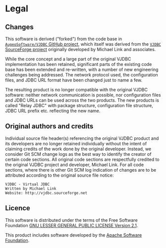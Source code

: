 # Legal 

## Changes

This software is derived ("forked") from the code base in
[`AugeoSoftware/VJDBC` GitHub project][1], which itself was derived from the
[`VJDBC` SourceForge project][2] originally developed by Michael Link and
associates.

While the core concept and a large part of the original VJDBC implementation
has been retained, significant parts of the existing code base has been
extended and re-written, with a number of new engineering challenges being
addressed. The network protocol used, the configuration files, and JDBC URL
format have been changed just to name a few.

The resulting product is no longer compatible with the original
VJDBC software: neither network communication is possible, nor configuration
files and JDBC URLs can be used across the two products. The new products is
called "Relay JDBC" with package structure, configuration file structure,
JDBC URL prefix etc. reflecting the new name.

## Original authors and credits

Individual source file header(s) referencing the original VJDBC product
and its developers are no longer retained individually without the intent
of claiming credits of the work done by the original developer. Instead,
we consider Git SCM change logs as the best way to identify the creator of
certain code sections. All original code sections are respectfully credited
to the original VJDBC project and developer, Michael Link. For all code
sections, where there is other Git SCM log indication of changes are to be
attributed according to the original source file notice:
```
VJDBC - Virtual JDBC
Written by Michael Link
Website: http://vjdbc.sourceforge.net
```

## Licence

This software is distributed under the terms of the Free Software Foundation
[GNU LESSER GENERAL PUBLIC LICENSE Version 2.1][3].

This product includes software developed by the
[Apache Software Foundation][4].

[1]: https://github.com/AugeoSoftware/VJDBC
[2]: http://vjdbc.sourceforge.net/
[3]: https://www.gnu.org/licenses/old-licenses/lgpl-2.1.html
[4]: http://www.apache.org/

